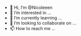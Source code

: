 - 👋 Hi, I’m @Nicoleeen
- 👀 I’m interested in ...
- 🌱 I’m currently learning ...
- 💞️ I’m looking to collaborate on ...
- 📫 How to reach me ...

<!---
Nicoleeen/Nicoleeen is a ✨ special ✨ repository because its `README.md` (this file) appears on your GitHub profile.
You can click the Preview link to take a look at your changes.
--->
